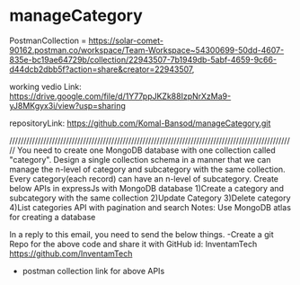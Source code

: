 # manageCategory

PostmanCollection = https://solar-comet-90162.postman.co/workspace/Team-Workspace~54300699-50dd-4607-835e-bc19ae64729b/collection/22943507-7b1949db-5abf-4659-9c66-d44dcb2dbb5f?action=share&creator=22943507,


working vedio Link: https://drive.google.com/file/d/1Y77ppJKZk88IzpNrXzMa9-yJ8MKgyx3i/view?usp=sharing

repositoryLink: https://github.com/Komal-Bansod/manageCategory.git


/////////////////////////////////////////////////////////////////////////////////////////////////////
You need to create one MongoDB database with one collection called "category".
Design a single collection schema in a manner that we can manage the n-level of category and subcategory with the same collection.
Every category(each record) can have an n-level of subcategory.
Create below APIs in expressJs with MongoDB database
1)Create a category and subcategory with the same collection
2)Update Category
3)Delete category 
4)List categories API with pagination and search
Notes: Use MongoDB atlas for creating a database

In a reply to this email, you need to send the below things.
-Create a git Repo for the above code and share it with
GitHub id: InventamTech  https://github.com/InventamTech
- postman collection link for above APIs 